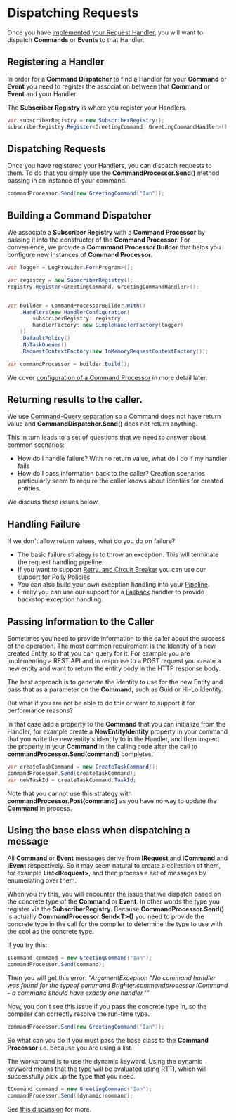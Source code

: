 # Dispatching Requests

Once you have [implemented your Request
Handler](ImplementingAHandler.html), you will want to dispatch
**Commands** or **Events** to that Handler.

## Registering a Handler

In order for a **Command Dispatcher** to find a Handler for your
**Command** or **Event** you need to register the association between
that **Command** or **Event** and your Handler.

The **Subscriber Registry** is where you register your Handlers.

``` csharp
var subscriberRegistry = new SubscriberRegistry();
subscriberRegistry.Register<GreetingCommand, GreetingCommandHandler>();
```

## Dispatching Requests

Once you have registered your Handlers, you can dispatch requests to
them. To do that you simply use the **CommandProcessor.Send()** method
passing in an instance of your command.

``` csharp
commandProcessor.Send(new GreetingCommand("Ian"));
```

## Building a Command Dispatcher

We associate a **Subscriber Registry** with a **Command Processor** by
passing it into the constructor of the **Command Processor**. For
convenience, we provide a **Commmand Processor Builder** that helps you
configure new instances of **Command Processor**.

``` csharp
var logger = LogProvider.For<Program>();

var registry = new SubscriberRegistry();
registry.Register<GreetingCommand, GreetingCommandHandler>();


var builder = CommandProcessorBuilder.With()
    .Handlers(new HandlerConfiguration(
        subscriberRegistry: registry,
        handlerFactory: new SimpleHandlerFactory(logger)
    ))
    .DefaultPolicy()
    .NoTaskQueues()
    .RequestContextFactory(new InMemoryRequestContextFactory());

var commandProcessor = builder.Build();
```

We cover [configuration of a Command Processor](BasicConfiguration.html)
in more detail later.

## Returning results to the caller.

We use [Command-Query
separation](https://martinfowler.com/bliki/CommandQuerySeparation.html)
so a Command does not have return value and **CommandDispatcher.Send()**
does not return anything.

This in turn leads to a set of questions that we need to answer about
common scenarios:

-   How do I handle failure? With no return value, what do I do if my
    handler fails
-   How do I pass information back to the caller? Creation scenarios
    particularly seem to require the caller knows about identies for
    created entities.

We discuss these issues below.

## Handling Failure

If we don\'t allow return values, what do you do on failure?

-   The basic failure strategy is to throw an exception. This will
    terminate the request handling pipeline.
-   If you want to support [Retry, and Circuit
    Breaker](PolicyRetryAndCircuitBreaker.html) you can use our support
    for [Polly](https://github.com/App-vNext/Polly) Policies
-   You can also build your own exception handling into your
    [Pipeline](BuildingAPipeline.html).
-   Finally you can use our support for a
    [Fallback](PolicyFallback.html) handler to provide backstop
    exception handling.

## Passing Information to the Caller

Sometimes you need to provide information to the caller about the
success of the operation. The most common requirement is the Identity of
a new created Entity so that you can query for it. For example you are
implementing a REST API and in response to a POST request you create a
new entity and want to return the entity body in the HTTP response body.

The best approach is to generate the Identity to use for the new Entity
and pass that as a parameter on the **Command**, such as Guid or Hi-Lo
identity.

But what if you are not be able to do this or want to support it for
performance reasons?

In that case add a property to the **Command** that you can initialize
from the Handler, for example create a **NewEntityIdentity** property in
your command that you write the new entity\'s identity to in the
Handler, and then inspect the property in your **Command** in the
calling code after the call to **commandProcessor.Send(command)**
completes.

``` csharp
var createTaskCommand = new CreateTaskCommand();
commandProcessor.Send(createTaskCommand);
var newTaskId = createTaskCommand.TaskId;
```

Note that you cannot use this strategy with
**commandProcessor.Post(command)** as you have no way to update the
**Command** in process.

## Using the base class when dispatching a message

All **Command** or **Event** messages derive from **IRequest** and
**ICommand** and **IEvent** respectively. So it may seem natural to
create a collection of them, for example **List\<IRequest\>**, and then
process a set of messages by enumerating over them.

When you try this, you will encounter the issue that we dispatch based
on the concrete type of the **Command** or **Event**. In other words the
type you register via the **SubscriberRegistry.** Because
**CommandProcessor.Send()** is actually **CommandProcessor.Send\<T\>()**
you need to provide the concrete type in the call for the compiler to
determine the type to use with the cool as the concrete type.

If you try this:

``` csharp
ICommand command = new GreetingCommand("Ian");
commandProcessor.Send(command);
```

Then you will get this error: *\"ArgumentException \"No command handler
was found for the typeof command Brighter.commandprocessor.ICommand - a
command should have exactly one handler.\"\"*

Now, you don\'t see this issue if you pass the concrete type in, so the
compiler can correctly resolve the run-time type.

``` csharp
commandProcessor.Send(new GreetingCommand("Ian"));
```

So what can you do if you must pass the base class to the **Command
Processor** i.e. because you are using a list.

The workaround is to use the dynamic keyword. Using the dynamic keyword
means that the type will be evaluated using RTTI, which will
successfully pick up the type that you need.

``` csharp
ICommand command = new GreetingCommand("Ian");
commandProcessor.Send((dynamic)command);
```

See [this
discussion](https://github.com/BrighterCommand/Brighter/issues/116) for
more.
